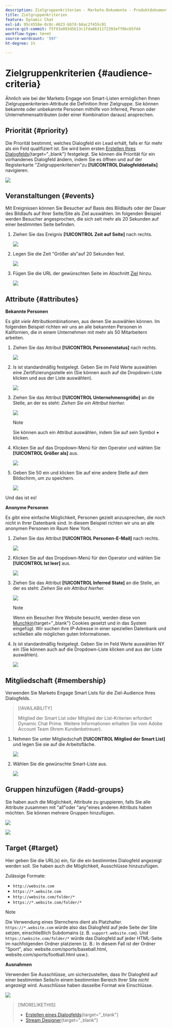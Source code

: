 ```yaml
---
description: Zielgruppenkriterien - Marketo-Dokumente - Produktdokumentation
title: Zielgruppenkriterien
feature: Dynamic Chat
exl-id: 95c4558e-0c0c-4623-bb7d-b6ac2f455c01
source-git-commit: f5f93a993d5b13c1fda0b31172393eff0bc65fd4
workflow-type: tm+mt
source-wordcount: '597'
ht-degree: 1%

---
```


# Zielgruppenkriterien {#audience-criteria}

Ähnlich wie bei der Marketo Engage von Smart-Listen ermöglichen Ihnen Zielgruppenkriterien-Attribute die Definition Ihrer Zielgruppe. Sie können bekannte oder unbekannte Personen mithilfe von Inferred, Person oder Unternehmensattributen (oder einer Kombination daraus) ansprechen.

## Priorität {#priority}

Die Priorität bestimmt, welches Dialogfeld ein Lead erhält, falls er für mehr als ein Feld qualifiziert ist. Sie wird beim ersten [Erstellen Ihres Dialogfelds](/help/marketo/product-docs/demand-generation/dynamic-chat/automated-chat/create-a-dialogue.md){target="_blank"} festgelegt. Sie können die Priorität für ein vorhandenes Dialogfeld ändern, indem Sie es öffnen und auf der Registerkarte &quot;Zielgruppenkriterien&quot;zu **[!UICONTROL Dialogfelddetails]** navigieren.

![](assets/audience-criteria-1.png)

## Veranstaltungen {#events}

Mit Ereignissen können Sie Besucher auf Basis des Bildlaufs oder der Dauer des Bildlaufs auf Ihrer Seite/Site als Ziel auswählen. Im folgenden Beispiel werden Besucher angesprochen, die sich seit mehr als 20 Sekunden auf einer bestimmten Seite befinden.

1. Ziehen Sie das Ereignis **[!UICONTROL Zeit auf Seite]** nach rechts.

   ![](assets/audience-criteria-3.png)

1. Legen Sie die Zeit &quot;Größer als&quot;auf 20 Sekunden fest.

   ![](assets/audience-criteria-4.png)

1. Fügen Sie die URL der gewünschten Seite im Abschnitt [Ziel](#target) hinzu.

   ![](assets/audience-criteria-5.png)

## Attribute {#attributes}

**Bekannte Personen**

Es gibt _viele_ Attributkombinationen, aus denen Sie auswählen können. Im folgenden Beispiel richten wir uns an alle bekannten Personen in Kalifornien, die in einem Unternehmen mit mehr als 50 Mitarbeitern arbeiten.

1. Ziehen Sie das Attribut **[!UICONTROL Personenstatus]** nach rechts.

   ![](assets/audience-criteria-7.png)

1. _Is_ ist standardmäßig festgelegt. Geben Sie im Feld Werte auswählen eine Zertifizierungsstelle ein (Sie können auch auf die Dropdown-Liste klicken und aus der Liste auswählen).

   ![](assets/audience-criteria-8.png)

1. Ziehen Sie das Attribut **[!UICONTROL Unternehmensgröße]** an die Stelle, an der es steht: _Ziehen Sie ein Attribut hierher._

   ![](assets/audience-criteria-9.png)

   >[!NOTE]
   >
   >Sie können auch ein Attribut auswählen, indem Sie auf sein Symbol **+** klicken.

1. Klicken Sie auf das Dropdown-Menü für den Operator und wählen Sie **[!UICONTROL Größer als]** aus.

   ![](assets/audience-criteria-10.png)

1. Geben Sie 50 ein und klicken Sie auf eine andere Stelle auf dem Bildschirm, um zu speichern.

   ![](assets/audience-criteria-11.png)

Und das ist es!

**Anonyme Personen**

Es gibt eine einfache Möglichkeit, Personen gezielt anzusprechen, die noch nicht in Ihrer Datenbank sind. In diesem Beispiel richten wir uns an alle anonymen Personen im Raum New York.

1. Ziehen Sie das Attribut **[!UICONTROL Personen-E-Mail]** nach rechts.

   ![](assets/audience-criteria-12.png)

1. Klicken Sie auf das Dropdown-Menü für den Operator und wählen Sie **[!UICONTROL Ist leer]** aus.

   ![](assets/audience-criteria-13.png)

1. Ziehen Sie das Attribut **[!UICONTROL Inferred State]** an die Stelle, an der es steht: _Ziehen Sie ein Attribut hierher._

   ![](assets/audience-criteria-14.png)

   >[!NOTE]
   >
   >Wenn ein Besucher Ihre Website besucht, werden diese von [Munchkin](/help/marketo/product-docs/administration/additional-integrations/add-munchkin-tracking-code-to-your-website.md){target="_blank"} Cookies gesetzt und in das System eingefügt. Wir suchen ihre IP-Adresse in einer speziellen Datenbank und schließen alle möglichen guten Informationen.

1. _Is_ ist standardmäßig festgelegt. Geben Sie im Feld Werte auswählen NY ein (Sie können auch auf die Dropdown-Liste klicken und aus der Liste auswählen).

   ![](assets/audience-criteria-15.png)

## Mitgliedschaft {#membership}

Verwenden Sie Marketo Engage Smart Lists für die Ziel-Audience Ihres Dialogfelds.

>[!AVAILABILITY]
>
>Mitglied der Smart List oder Mitglied der List-Kriterien erfordert Dynamic Chat Prime. Weitere Informationen erhalten Sie vom Adobe Account Team (Ihrem Kundenbetreuer).

1. Nehmen Sie unter Mitgliedschaft **[!UICONTROL Mitglied der Smart List]** und legen Sie sie auf die Arbeitsfläche.

   ![](assets/audience-criteria-15a.png)

1. Wählen Sie die gewünschte Smart-Liste aus.

   ![](assets/audience-criteria-15b.png)

## Gruppen hinzufügen {#add-groups}

Sie haben auch die Möglichkeit, Attribute zu gruppieren, falls Sie alle Attribute zusammen mit &quot;all&quot;oder &quot;any&quot;eines anderen Attributs haben möchten. Sie können mehrere Gruppen hinzufügen.

![](assets/audience-criteria-16.png)

![](assets/audience-criteria-17.png)

## Target {#target}

Hier geben Sie die URL(s) ein, für die ein bestimmtes Dialogfeld angezeigt werden soll. Sie haben auch die Möglichkeit, Ausschlüsse hinzuzufügen.

Zulässige Formate:

* `http://website.com`
* `https://*.website.com`
* `http://website.com/folder/*`
* `https://*.website.com/folder/*`

>[!NOTE]
>
>Die Verwendung eines Sternchens dient als Platzhalter. `https://*.website.com` würde also das Dialogfeld auf jede Seite der Site setzen, einschließlich Subdomains (z. B. `support.website.com`). Und `https://website.com/folder/*` würde das Dialogfeld auf jeder HTML-Seite im nachfolgenden Ordner platzieren (z. B.: In diesem Fall ist der Ordner &quot;Sport&quot;, also: website.com/sports/baseball.html, website.com/sports/football.html usw.).

**Ausnahmen**

Verwenden Sie Ausschlüsse, um sicherzustellen, dass Ihr Dialogfeld auf einer bestimmten Seite/in einem bestimmten Bereich Ihrer Site _nicht_ angezeigt wird. Ausschlüsse haben dasselbe Format wie Einschlüsse.

![](assets/audience-criteria-18.png)

>[!MORELIKETHIS]
>
>* [Erstellen eines Dialogfelds](/help/marketo/product-docs/demand-generation/dynamic-chat/automated-chat/create-a-dialogue.md){target="_blank"}
>* [Stream Designer](/help/marketo/product-docs/demand-generation/dynamic-chat/automated-chat/stream-designer.md){target="_blank"}
